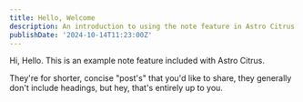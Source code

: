 ```yaml
---
title: Hello, Welcome
description: An introduction to using the note feature in Astro Citrus
publishDate: '2024-10-14T11:23:00Z'
---
```


Hi, Hello. This is an example note feature included with Astro Citrus.

They're for shorter, concise "post's" that you'd like to share, they generally don't include headings, but hey, that's entirely up to you.
